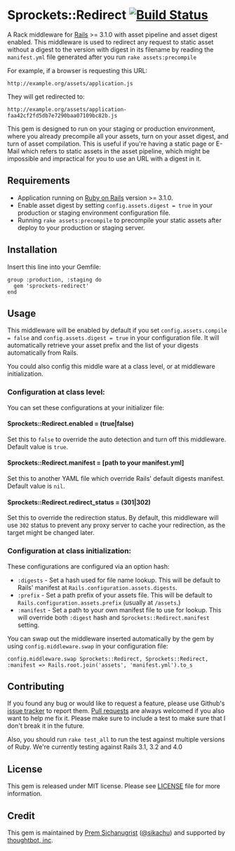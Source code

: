 Sprockets::Redirect [![Build Status](https://secure.travis-ci.org/sikachu/sprockets-redirect.png?branch=master)](http://travis-ci.org/sikachu/sprockets-redirect)
===================

A Rack middleware for [Rails](https://github.com/rails/rails) >= 3.1.0 with asset pipeline and asset digest enabled. This middleware is used to redirect any request to static asset without a digest to the version with digest in its filename by reading the `manifest.yml` file generated after you run `rake assets:precompile`

For example, if a browser is requesting this URL:

    http://example.org/assets/application.js

They will get redirected to:

    http://example.org/assets/application-faa42cf2fd5db7e7290baa07109bc82b.js

This gem is designed to run on your staging or production environment, where you already precompile all your assets, turn on your asset digest, and turn of asset compilation. This is useful if you're having a static page or E-Mail which refers to static assets in the asset pipeline, which might be impossible and impractical for you to use an URL with a digest in it.


Requirements
------------

* Application running on [Ruby on Rails](http://github.com/rails/rails) version >= 3.1.0.
* Enable asset digest by setting `config.assets.digest = true` in your production or staging environment configuration file.
* Running `rake assets:precompile` to precompile your static assets after deploy to your production or staging server.


Installation
------------

Insert this line into your Gemfile:

    group :production, :staging do
      gem 'sprockets-redirect'
    end


Usage
-----

This middleware will be enabled by default if you set `config.assets.compile = false` and `config.assets.digest = true` in your configuration file. It will automatically retrieve your asset prefix and the list of your digests automatically from Rails.

You could also config this middle ware at a class level, or at middleware initialization.


### Configuration at class level:

You can set these configurations at your initializer file:

#### Sprockets::Redirect.enabled = (true|false)

Set this to `false` to override the auto detection and turn off this middleware. Default value is `true`.

#### Sprockets::Redirect.manifest = [path to your manifest.yml]

Set this to another YAML file which override Rails' default digests manifest. Default value is `nil`.

#### Sprockets::Redirect.redirect_status = (301|302)

Set this to override the redirection status. By default, this middleware will use `302` status to prevent any proxy server to cache your redirection, as the target might be changed later.


### Configuration at class initialization:

These configurations are configured via an option hash:

* `:digests` - Set a hash used for file name lookup. This will be default to Rails' manifest at `Rails.configuration.assets.digests`.
* `:prefix` - Set a path prefix of your assets file. This will be default to `Rails.configuration.assets.prefix` (usually at `/assets`.)
* `:manifest` - Set a path to your own manifest file to use for lookup. This will override both `:digest` hash and `Sprockets::Redirect.manifest` setting.

You can swap out the middleware inserted automatically by the gem by using `config.middleware.swap` in your configuration file:

    config.middleware.swap Sprockets::Redirect, Sprockets::Redirect, :manifest => Rails.root.join('assets', 'manifest.yml').to_s


Contributing
------------

If you found any bug or would like to request a feature, please use Github's [issue tracker](https://github.com/sikachu/sprockets-redirect/issues) to report them. [Pull requests](https://github.com/sikachu/sprockets-redirect/pulls) are always welcomed if you also want to help me fix it. Please make sure to include a test to make sure that I don't break it in the future.

Also, you should run `rake test_all` to run the test against multiple versions of Ruby. We're currently testing against Rails 3.1, 3.2 and 4.0


License
-------

This gem is released under MIT license. Please see [LICENSE](https://github.com/sikachu/sprockets-redirect/blob/master/LICENSE) file for more information.


Credit
------

This gem is maintained by [Prem Sichanugrist](http://sikachu.com) ([@sikachu](http://twitter.com/sikachu)) and supported by [thoughtbot, inc](http://thoughtbot.com).
